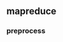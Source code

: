 ##  mapreduce

### preprocess

<!--stackedit_data:
eyJoaXN0b3J5IjpbLTU5OTA4MzYwOSw2MTEwNTI1MjMsLTIxMj
EwNTk2MjMsLTE2NDY4NTA0MCwtMTUwMjcxOTc1MiwtMTM0MzUw
NjUxNSwtMjA4ODc0NjYxMiwtMTUwMzQxMjAyOSwtODM3NjUxNz
Q2LC01Mjc3OTU0NTQsLTgzODAzMzg5MCwtMTkyMjk2MzE3MCwx
MjM3MjkyMTg1LDE3NzYwMTExMDMsODMzMTgxODk3LDE4NTY4Mj
gyOTFdfQ==
-->